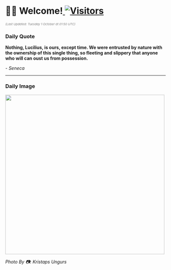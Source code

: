 <h1>👋🏽 Welcome!<a href="https://github.com/OmitNomis/"> <img src="https://visitor-badge.laobi.icu/badge?page_id=OmitNomis" alt="Visitors"></a></h1>

<i><p style="font-size: 0.6rem; color:gray">(Last Updated: Tuesday 1 October at 01:50 UTC)</p></i>

<h3> Daily Quote </h3>
<b><p>Nothing, Lucilius, is ours, except time. We were entrusted by nature with the ownership of this single thing, so fleeting and slippery that anyone who will can oust us from possession.</p></b>
<i><caption style="font-size: 0.8rem; color:gray;">- Seneca</caption></i>


<hr>

<h3>Daily Image</h3>
<a href="https://images.unsplash.com/photo-1725292003898-67cf2764b16e?crop=entropy&cs=srgb&fm=jpg&ixid=M3w2MjM3MzF8MHwxfHJhbmRvbXx8fHx8fHx8fDE3Mjc3NDc0Mzd8&ixlib=rb-4.0.3&q=85" target="_blank"><img style="height:500px;" src=https://images.unsplash.com/photo-1725292003898-67cf2764b16e?crop=entropy&cs=srgb&fm=jpg&ixid=M3w2MjM3MzF8MHwxfHJhbmRvbXx8fHx8fHx8fDE3Mjc3NDc0Mzd8&ixlib=rb-4.0.3&q=85"/></a>

<i><caption style="font-size: 0.8rem; color:gray;"> Photo By 📷: Kristaps Ungurs</caption></i>
